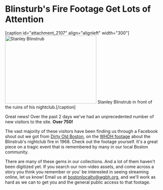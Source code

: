 # Blinsturb's Fire Footage Get Lots of Attention

[caption id="attachment_2107" align="alignleft" width="300"]<a
href="http://bostonlocaltv.org/blog/wp-content/uploads/2013/11/137_BPL_XRLDNXPHU4DE1WK_thumbnail.jpg"><img
class="size-medium wp-image-2107" alt="Stanley Blinstrub"
src="http://bostonlocaltv.org/blog/wp-content/uploads/2013/11/137_BPL_XRLDNXPHU4DE1WK_thumbnail-300x223.jpg"
width="300" height="223" /></a> Stanley Blinstrub in front of the ruins of his
nightclub.[/caption]

Great news! Over the past 2 days we've had an unprecedented number of new
visitors to the site. <strong>Over
750!</strong>

The vast majority of these visitors have been finding us through a Facebook
shout out we got from <a href="https://www.facebook.com/DirtyOldBoston">Dirty
Old Boston</a>, on the <a
href="http://bostonlocaltv.org/catalog/BPL_XRLDNXPHU4DE1WK">WHDH footage</a>
about the Blinstrub's nightclub fire in 1968. Check out the footage yourself.
It's a great piece on a tragic event that is remembered by many in our local
Boston
community.

There are many of these gems in our collections. And a lot of them haven't
been digitized yet. If you search our non-video assets, and come across a
story you think you remember or you' be interested in seeing streaming online,
let us know! Email us at bostonlocaltv@wgbh.org, and we'll work as hard as we
can to get you and the general public access to that
footage.